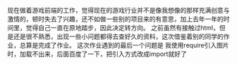 现在做着游戏前端的工作，觉得现在的游戏行业并不是像我想像的那样充满创意与激情的，顿时失去了兴趣，还不如做一些别的项目来的有意思，加上去年一年的时间里，觉得自己一直在原地踏步，因此决定转方向。
之前虽然有接触过html，但是还是很不熟悉，出现一些小问题都得去查好久的资料，这次借鉴着别的同学的作业，总算是完成了作业。
这次作业遇到的最后一个问题是 我使用require引入图片时，加载不出来，后面百度了一下，把引入方式改成import就好了

